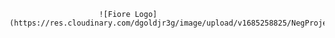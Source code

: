                         ![Fiore Logo](https://res.cloudinary.com/dgoldjr3g/image/upload/v1685258825/NegProjects/logo_xx4spr.jpg)
